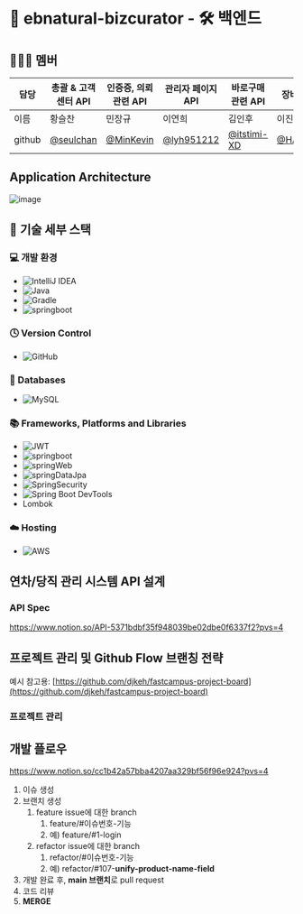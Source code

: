 # 🛒 ebnatural-bizcurator - 🛠️ 백엔드



## 🧑🏻‍💻 멤버

| 담당 | 총괄 & 고객센터 API| 인증증, 의뢰 관련 API | 관리자 페이지 API| 바로구매 관련 API| 장바구니 API |
| --- | --- | ----------- | ------ | ------ | ------ |
| 이름 | 황슬찬 |민장규 |이연희| 김인후 | 이진혁 |
|github| [@seulchan](https://github.com/seulchan)|[@MinKevin](https://github.com/MinKevin)|[@lyh951212](https://github.com/lyh951212)|[@itstimi-XD](https://github.com/itstimi-XD)| [@HARIBO033](https://github.com/HARIBO033)|



## Application Architecture

![image](https://github.com/growing-every-day/ebnatural-bizcurator-backend/assets/66657988/d221dbfe-187b-4370-81d1-a71520258334)



## 🧰 기술 세부 스택


### 💻 개발 환경

* ![IntelliJ IDEA](https://img.shields.io/badge/IntelliJIDEA-000000.svg?style=for-the-badge&logo=intellij-idea&logoColor=white)
* ![Java](https://img.shields.io/badge/java11-%23ED8B00.svg?style=for-the-badge&logo=java&logoColor=white)
* ![Gradle](https://img.shields.io/badge/Gradle7.6.1-02303A.svg?style=for-the-badge&logo=Gradle&logoColor=white)
* ![springboot](https://img.shields.io/badge/SpringBoot2.7.11-6DB33F?style=flat-square&logo=Spring&logoColor=white)


### 🕓 Version Control

* ![GitHub](https://img.shields.io/badge/github-%23121011.svg?style=for-the-badge&logo=github&logoColor=white)


### 💾 Databases

* ![MySQL](https://img.shields.io/badge/mysql-%2300f.svg?style=for-the-badge&logo=mysql&logoColor=white)


### 📚 Frameworks, Platforms and Libraries

* ![JWT](https://img.shields.io/badge/JWT-black?style=for-the-badge&logo=JSON%20web%20tokens)
* ![springboot](https://img.shields.io/badge/SpringBoot-6DB33F?style=flat-square&logo=Spring&logoColor=white)
* ![springWeb](https://img.shields.io/badge/SpringWeb-6DB33F?style=flat-square&logo=Spring&logoColor=white)
* ![springDataJpa](https://img.shields.io/badge/SpringDataJPA-6DB33F?style=flat-square&logo=Spring&logoColor=white)
* ![SpringSecurity](https://img.shields.io/badge/SpringSecurity-6DB33F?style=flat-square&logo=Spring&logoColor=white)
* ![Spring Boot DevTools](https://img.shields.io/badge/SpringBootDevTools-6DB33F?style=flat-square&logo=Spring&logoColor=white)
* Lombok

### ☁️ Hosting

* ![AWS](https://img.shields.io/badge/AWS-%23FF9900.svg?style=for-the-badge&logo=amazon-aws&logoColor=white)



## 연차/당직 관리 시스템 API 설계

### API Spec
https://www.notion.so/API-5371bdbf35f948039be02dbe0f6337f2?pvs=4



## 프로젝트 관리 및 Github Flow 브랜칭 전략

예시 참고용: [https://github.com/djkeh/fastcampus-project-board](https://github.com/djkeh/fastcampus-project-board)

### 프로젝트 관리

## 개발 플로우
https://www.notion.so/cc1b42a57bba4207aa329bf56f96e924?pvs=4

1. 이슈 생성
2. 브랜치 생성
    1. feature issue에 대한 branch
        1. feature/#이슈번호-기능
        2. 예) feature/#1-login
    2. refactor issue에 대한 branch 
        1. refactor/#이슈번호-기능
        2. 예) refactor/#107-**unify-product-name-field**
3. 개발 완료 후, **main 브랜치**로 pull request
4. 코드 리뷰
5. **MERGE**
